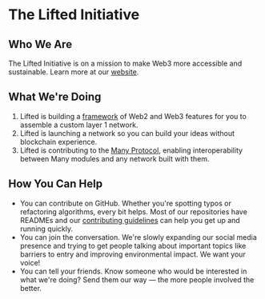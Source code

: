 # The Lifted Initiative

## Who We Are

The Lifted Initiative is on a mission to make Web3 more accessible and sustainable. 
Learn more at our [website](https://liftedinit.org).

## What We're Doing

1. Lifted is building a
   [framework](https://github.com/liftedinit/many-framework) of Web2 and Web3
   features for you to assemble a custom layer 1 network.
2. Lifted is launching a network so you can build your ideas without blockchain
   experience.
3. Lifted is contributing to the [Many Protocol](https://github.com/many-protocol),
   enabling interoperability between Many modules and any network built with them.

## How You Can Help

- You can contribute on GitHub. Whether you're spotting typos or refactoring algorithms,
  every bit helps. Most of our repositories have READMEs and our 
  [contributing guidelines](https://github.com/liftedinit/.github/blob/main/docs/CONTRIBUTING.md) can help you get up and running quickly.
- You can join the conversation. We're slowly expanding our social media presence and
  trying to get people talking about important topics like barriers to entry and improving
  environmental impact. We want your voice!
- You can tell your friends. Know someone who would be interested in what we're doing?
  Send them our way — the more people involved the better.
